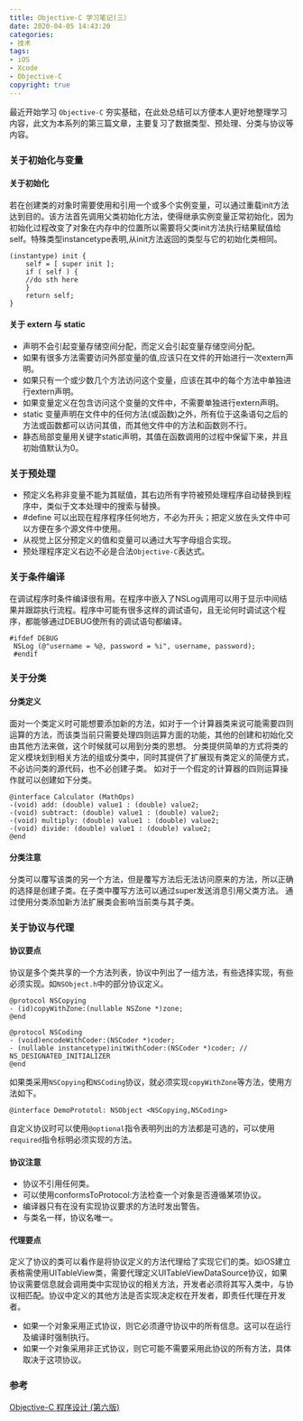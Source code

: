 ```yaml
---
title: Objective-C 学习笔记(三）
date: 2020-04-05 14:43:20
categories: 
- 技术
tags: 
- iOS
- Xcode
- Objective-C
copyright: true
---
```



最近开始学习 `Objective-C` 夯实基础，在此处总结可以方便本人更好地整理学习内容，此文为本系列的第三篇文章，主要复习了数据类型、预处理、分类与协议等内容。

<!--more-->

### 关于初始化与变量
#### 关于初始化
若在创建类的对象时需要使用和引用一个或多个实例变量，可以通过重载init方法达到目的。该方法首先调用父类初始化方法，使得继承实例变量正常初始化，因为初始化过程改变了对象在内存中的位置所以需要将父类init方法执行结果赋值给self。特殊类型instancetype表明,从init方法返回的类型与它的初始化类相同。
```objc 
(instantype) init {
    self = [ super init ];
    if ( self ) {
    //do sth here
    } 
    return self;
}
```
#### 关于 extern 与 static
- 声明不会引起变量存储空间分配，而定义会引起变量存储空间分配。
- 如果有很多方法需要访问外部变量的值,应该只在文件的开始进行一次extern声明。
- 如果只有一个或少数几个方法访问这个变量，应该在其中的每个方法中单独进行extern声明。
- 如果变量定义在包含访问这个变量的文件中，不需要单独进行extern声明。
- static 变量声明在文件中的任何方法(或函数)之外，所有位于这条语句之后的方法或函数都可以访问其值，而其他文件中的方法和函数则不行。
- 静态局部变量用关键字static声明，其值在函数调用的过程中保留下来，并且初始值默认为0。

### 关于预处理
- 预定义名称非变量不能为其赋值，其右边所有字符被预处理程序自动替换到程序中，类似于文本处理中的搜索与替换。
- \#define 可以出现在程序程序任何地方，不必为开头；把定义放在头文件中可以方便在多个源文件中使用。
- 从视觉上区分预定义的值和变量可以通过大写字母组合实现。
- 预处理程序定义右边不必是合法`Objective-C`表达式。

### 关于条件编译
在调试程序时条件编译很有用。在程序中嵌入了NSLog调用可以用于显示中间结果并跟踪执行流程。程序中可能有很多这样的调试语句，且无论何时调试这个程序，都能够通过DEBUG使所有的调试语句都编译。

```objc 
#ifdef DEBUG
 NSLog (@"username = %@, password = %i", username, password);
 #endif
```

### 关于分类
#### 分类定义
面对一个类定义时可能想要添加新的方法，如对于一个计算器类来说可能需要四则运算的方法，而该类当前只需要处理四则运算方面的功能，其他的创建和初始化交由其他方法来做，这个时候就可以用到分类的思想。
分类提供简单的方式将类的定义模块划到相关方法的组或分类中，同时其提供了扩展现有类定义的简便方式，不必访问类的源代码，也不必创建子类。
如对于一个假定的计算器的四则运算操作就可以创建如下分类。
```objc 
@interface Calculator (MathOps)
-(void) add: (double) value1 : (double) value2;
-(void) subtract: (double) value1 : (double) value2;
-(void) multiply: (double) value1 : (double) value2;
-(void) divide: (double) value1 : (double) value2;
@end
```
#### 分类注意
分类可以覆写该类的另一个方法，但是覆写方法后无法访问原来的方法，所以正确的选择是创建子类。在子类中覆写方法可以通过super发送消息引用父类方法。
通过使用分类添加新方法扩展类会影响当前类与其子类。
### 关于协议与代理
#### 协议要点
协议是多个类共享的一个方法列表，协议中列出了一组方法，有些选择实现，有些必须实现。如`NSObject.h`中的部分协议定义。
```objc 
@protocol NSCopying
- (id)copyWithZone:(nullable NSZone *)zone;
@end

@protocol NSCoding
- (void)encodeWithCoder:(NSCoder *)coder;
- (nullable instancetype)initWithCoder:(NSCoder *)coder; // NS_DESIGNATED_INITIALIZER
@end
```
如果类采用`NSCopying`和`NSCoding`协议，就必须实现`copyWithZone`等方法，使用方法如下。
```objc 
@interface DemoPrototol: NSObject <NSCopying,NSCoding>
```
自定义协议时可以使用`@optional`指令表明列出的方法都是可选的，可以使用`required`指令标明必须实现的方法。
#### 协议注意
- 协议不引用任何类。
- 可以使用conformsToProtocol:方法检查一个对象是否遵循某项协议。
- 编译器只有在没有实现协议要求的方法时发出警告。
- 与类名一样，协议名唯一。

#### 代理要点

定义了协议的类可以看作是将协议定义的方法代理给了实现它们的类。如iOS建立表格需使用UITableView类，需要代理定义UITableViewDataSource协议，如果协议需要信息就会调用类中实现协议的相关方法，开发者必须将其写入类中，与协议相匹配。协议中定义的其他方法是否实现决定权在开发者，即责任代理在开发者。
- 如果一个对象采用正式协议，则它必须遵守协议中的所有信息。这可以在运行及编译时强制执行。
- 如果一个对象采用非正式协议，则它可能不需要采用此协议的所有方法，具体取决于这项协议。

### 参考
[Objective-C 程序设计 (第六版)]()
